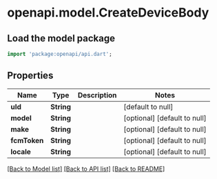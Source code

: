 # openapi.model.CreateDeviceBody

## Load the model package
```dart
import 'package:openapi/api.dart';
```

## Properties
Name | Type | Description | Notes
------------ | ------------- | ------------- | -------------
**uId** | **String** |  | [default to null]
**model** | **String** |  | [optional] [default to null]
**make** | **String** |  | [optional] [default to null]
**fcmToken** | **String** |  | [optional] [default to null]
**locale** | **String** |  | [optional] [default to null]

[[Back to Model list]](../README.md#documentation-for-models) [[Back to API list]](../README.md#documentation-for-api-endpoints) [[Back to README]](../README.md)


